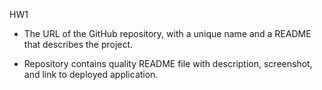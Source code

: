 HW1
* The URL of the GitHub repository, with a unique name and a README that describes the project.


* Repository contains quality README file with description, screenshot, and link to deployed application.